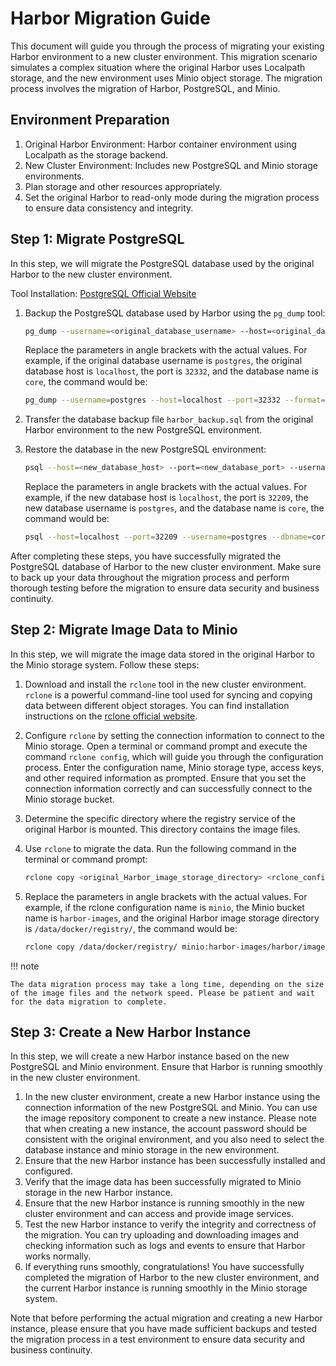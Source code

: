 # Harbor Migration Guide

This document will guide you through the process of migrating your existing Harbor environment to a new cluster environment. This migration scenario simulates a complex situation where the original Harbor uses Localpath storage,
and the new environment uses Minio object storage. The migration process involves the migration of Harbor, PostgreSQL,
and Minio.

## Environment Preparation

1. Original Harbor Environment: Harbor container environment using Localpath as the storage backend.
2. New Cluster Environment: Includes new PostgreSQL and Minio storage environments.
3. Plan storage and other resources appropriately.
4. Set the original Harbor to read-only mode during the migration process to ensure data consistency and integrity.

## Step 1: Migrate PostgreSQL

In this step, we will migrate the PostgreSQL database used by the original Harbor to the new cluster environment.

Tool Installation: [PostgreSQL Official Website](https://www.postgresql.org/download/)

1. Backup the PostgreSQL database used by Harbor using the `pg_dump` tool:

    ```sh
    pg_dump --username=<original_database_username> --host=<original_database_host> --port=<original_database_port> --format=plain --file=harbor_backup.sql <database_name>
    ```

    Replace the parameters in angle brackets with the actual values. For example, if the original database username is `postgres`, the original database host is `localhost`, the port is `32332`, and the database name is `core`, the command would be:

    ```sh
    pg_dump --username=postgres --host=localhost --port=32332 --format=plain --file=harbor_backup.sql core
    ```

2. Transfer the database backup file `harbor_backup.sql` from the original Harbor environment to the new PostgreSQL environment.

3. Restore the database in the new PostgreSQL environment:

    ```sh
    psql --host=<new_database_host> --port=<new_database_port> --username=<new_database_username> --dbname=<database_name> --file=harbor_backup.sql
    ```

    Replace the parameters in angle brackets with the actual values. For example, if the new database host is `localhost`, the port is `32209`, the new database username is `postgres`, and the database name is `core`, the command would be:

    ```sh
    psql --host=localhost --port=32209 --username=postgres --dbname=core --file=harbor_backup.sql
    ```

After completing these steps, you have successfully migrated the PostgreSQL database of Harbor to the new cluster environment. Make sure to back up your data throughout the migration process and perform thorough testing before the migration to ensure data security and business continuity.

## Step 2: Migrate Image Data to Minio

In this step, we will migrate the image data stored in the original Harbor to the Minio storage system. Follow these steps:

1. Download and install the `rclone` tool in the new cluster environment. `rclone` is a powerful command-line tool used for syncing and copying data between different object storages. You can find installation instructions on the [rclone official website](https://rclone.org/).

2. Configure `rclone` by setting the connection information to connect to the Minio storage. Open a terminal or command prompt and execute the command `rclone config`, which will guide you through the configuration process. Enter the configuration name, Minio storage type, access keys, and other required information as prompted. Ensure that you set the connection information correctly and can successfully connect to the Minio storage bucket.

3. Determine the specific directory where the registry service of the original Harbor is mounted. This directory contains the image files.

4. Use `rclone` to migrate the data. Run the following command in the terminal or command prompt:

    ```sh
    rclone copy <original_Harbor_image_storage_directory> <rclone_config_name>:<Minio_bucket_name>/harbor/images/
    ```

5. Replace the parameters in angle brackets with the actual values. For example, if the rclone configuration name is `minio`, the Minio bucket name is `harbor-images`, and the original Harbor image storage directory is `/data/docker/registry/`, the command would be:

    ```sh
    rclone copy /data/docker/registry/ minio:harbor-images/harbor/images/
    ```

!!! note

    The data migration process may take a long time, depending on the size of the image files and the network speed. Please be patient and wait for the data migration to complete.

## Step 3: Create a New Harbor Instance

In this step, we will create a new Harbor instance based on the new PostgreSQL and Minio environment. Ensure that Harbor is running smoothly in the new cluster environment.

1. In the new cluster environment, create a new Harbor instance using the connection information of the new PostgreSQL
   and Minio. You can use the image repository component to create a new instance. Please note that when creating a
   new instance, the account password should be consistent with the original environment, and you also need to select
   the database instance and minio storage in the new environment.
1. Ensure that the new Harbor instance has been successfully installed and configured.
1. Verify that the image data has been successfully migrated to Minio storage in the new Harbor instance.
1. Ensure that the new Harbor instance is running smoothly in the new cluster environment and can access and provide image services.
1. Test the new Harbor instance to verify the integrity and correctness of the migration. You can try uploading and
   downloading images and checking information such as logs and events to ensure that Harbor works normally.
1. If everything runs smoothly, congratulations! You have successfully completed the migration of Harbor to the
   new cluster environment, and the current Harbor instance is running smoothly in the Minio storage system.

Note that before performing the actual migration and creating a new Harbor instance, please ensure that you have made
sufficient backups and tested the migration process in a test environment to ensure data security and business continuity.
